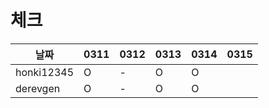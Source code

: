 # 체크

| 날짜         |0311|0312|0313|0314|0315|
|------------|---|---|---|---|---|
| honki12345 |O|-|O|O||
| derevgen   |O|-|O|O||
